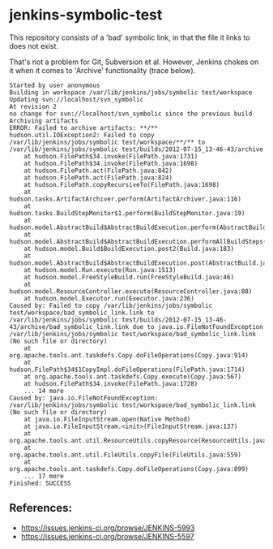 jenkins-symbolic-test
=====================

This repository consists of a 'bad' symbolic link, in that the file it links to does not exist.

That's not a problem for Git, Subversion et al.  However, Jenkins chokes on it when it comes to 'Archive' functionality (trace below).

    Started by user anonymous
    Building in workspace /var/lib/jenkins/jobs/symbolic test/workspace
    Updating svn://localhost/svn_symbolic
    At revision 2
    no change for svn://localhost/svn_symbolic since the previous build
    Archiving artifacts
    ERROR: Failed to archive artifacts: **/**
    hudson.util.IOException2: Failed to copy /var/lib/jenkins/jobs/symbolic test/workspace/**/** to /var/lib/jenkins/jobs/symbolic test/builds/2012-07-15_13-46-43/archive
        at hudson.FilePath$34.invoke(FilePath.java:1731)
        at hudson.FilePath$34.invoke(FilePath.java:1698)
        at hudson.FilePath.act(FilePath.java:842)
        at hudson.FilePath.act(FilePath.java:824)
        at hudson.FilePath.copyRecursiveTo(FilePath.java:1698)
        at hudson.tasks.ArtifactArchiver.perform(ArtifactArchiver.java:116)
        at hudson.tasks.BuildStepMonitor$1.perform(BuildStepMonitor.java:19)
        at hudson.model.AbstractBuild$AbstractBuildExecution.perform(AbstractBuild.java:717)
        at hudson.model.AbstractBuild$AbstractBuildExecution.performAllBuildSteps(AbstractBuild.java:692)
        at hudson.model.Build$BuildExecution.post2(Build.java:183)
        at hudson.model.AbstractBuild$AbstractBuildExecution.post(AbstractBuild.java:639)
        at hudson.model.Run.execute(Run.java:1513)
        at hudson.model.FreeStyleBuild.run(FreeStyleBuild.java:46)
        at hudson.model.ResourceController.execute(ResourceController.java:88)
        at hudson.model.Executor.run(Executor.java:236)
    Caused by: Failed to copy /var/lib/jenkins/jobs/symbolic test/workspace/bad_symbolic_link.link to /var/lib/jenkins/jobs/symbolic test/builds/2012-07-15_13-46-43/archive/bad_symbolic_link.link due to java.io.FileNotFoundException /var/lib/jenkins/jobs/symbolic test/workspace/bad_symbolic_link.link (No such file or directory)
        at org.apache.tools.ant.taskdefs.Copy.doFileOperations(Copy.java:914)
        at hudson.FilePath$34$1CopyImpl.doFileOperations(FilePath.java:1714)
        at org.apache.tools.ant.taskdefs.Copy.execute(Copy.java:567)
        at hudson.FilePath$34.invoke(FilePath.java:1728)
        ... 14 more
    Caused by: java.io.FileNotFoundException: /var/lib/jenkins/jobs/symbolic test/workspace/bad_symbolic_link.link (No such file or directory)
        at java.io.FileInputStream.open(Native Method)
        at java.io.FileInputStream.<init>(FileInputStream.java:137)
        at org.apache.tools.ant.util.ResourceUtils.copyResource(ResourceUtils.java:522)
        at org.apache.tools.ant.util.FileUtils.copyFile(FileUtils.java:559)
        at org.apache.tools.ant.taskdefs.Copy.doFileOperations(Copy.java:899)
        ... 17 more
    Finished: SUCCESS

References:
-----------

* https://issues.jenkins-ci.org/browse/JENKINS-5993
* https://issues.jenkins-ci.org/browse/JENKINS-5597
